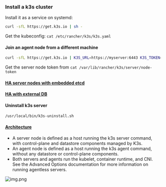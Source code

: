 ### Install a k3s cluster

Install it as a service on systemd:
```bash
curl -sfL https://get.k3s.io | sh -
```

Get the kubeconfig:
`cat /etc/rancher/k3s/k3s.yaml`

#### Join an agent node from a different machine

```bash
curl -sfL https://get.k3s.io | K3S_URL=https://myserver:6443 K3S_TOKEN=mynodetoken sh -

```

Get the server node token from
`cat /var/lib/rancher/k3s/server/node-token`

#### [HA server nodes with embedded etcd](https://docs.k3s.io/datastore/ha-embedded)

#### [HA with external DB](https://docs.k3s.io/datastore/ha)

#### Uninstall k3s server
```bash
/usr/local/bin/k3s-uninstall.sh
```

#### [Architecture](https://docs.k3s.io/architecture)
- A server node is defined as a host running the k3s server command, with control-plane and datastore components managed by K3s.
- An agent node is defined as a host running the k3s agent command, without any datastore or control-plane components.
- Both servers and agents run the kubelet, container runtime, and CNI. See the Advanced Options documentation for more information on running agentless servers.

![img.png](https://docs.k3s.io/assets/images/how-it-works-k3s-revised-9c025ef482404bca2e53a89a0ba7a3c5.svg)